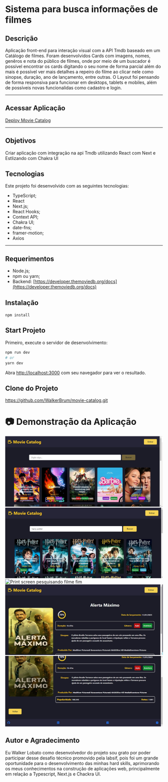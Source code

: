# **Sistema para busca informações de filmes** 

## **Descrição** 
Aplicação front-end para interação visual com a API Tmdb baseado em um Catálogo de filmes. Foram desenvolvidos Cards com imagens, nomes, genêros e nota do público de filmes, onde por meio de um buscador é possível encontrar os cards digitando o seu nome de forma parcial além do mais é possível ver mais detalhes a repeiro do filme ao clicar nele como sinopse, duração, ano de lançamento, entre outras. O Layout foi pensando de forma responsiva para funcionar em desktops, tablets e mobiles, além de possíveis novas funcionalidas como cadastro e login.

<hr>

## **Acessar Aplicação**
[Deploy Movie Catalog](https://movie-catalog-mu.vercel.app/)

<hr>

## **Objetivos**
Criar aplicação com integração na api Tmdb utilizando React com Next e Estlizando com Chakra UI

## **Tecnologias**
Este projeto foi desenvolvido com as seguintes tecnologias: 
- TypeScript;
- React
- Next.js;
- React Hooks;
- Context API;
- Chakra UI;
- date-fns;
- framer-motion;
- Axios

<hr>

## **Requerimentos**
- Node.js;
- npm ou yarn;
- Backend: [https://developer.themoviedb.org/docs](https://developer.themoviedb.org/docs)

## **Instalação**
`npm install`

## Start Projeto

Primeiro, execute o servidor de desenvolvimento:

```bash
npm run dev
# or
yarn dev
```

Abra [http://localhost:3000](http://localhost:3000) com seu navegador para ver o resultado.

## **Clone do Projeto**
https://github.com/WalkerBrum/movie-catalog.git

# 📷 Demonstração da Aplicação

<img src="public/images/home.jpg" title="Print screen da página inicial"/>
<img src="public/images/search-begin.jpg" title="Print screen pesquisando filme início"/>
<img src="public/images/search-end.jpgg" title="Print screen pesquisando filme fim"/>
<img src="public/images//movie-begin.jpg" title="Print screen da página detalhe do filme início"/>
<img src="public/images//movie-end.jpg" title="Print screen da página detalhe do filme fim"/>


## **Autor e Agradecimento**
Eu Walker Lobato como desenvolvedor do projeto sou grato por poder participar desse desafio técnico promovido pela labsif, pois foi um grande oportunidade para o desenvolvimento das minhas hard skills, aprimorando os meus conhecimentos na construção de aplicações web, principalmente em relação a Typescript, Next.js e Chackra UI.
